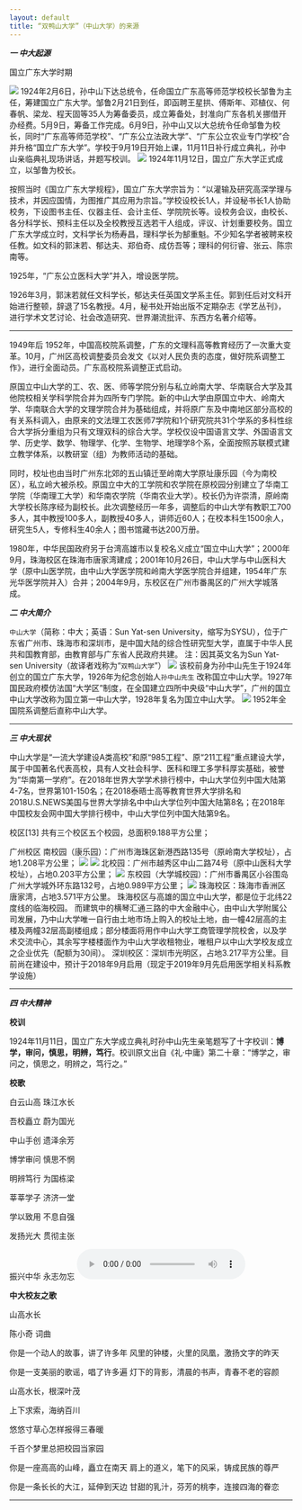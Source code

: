 ```yaml
---
layout: default
title: “双鸭山大学”（中山大学）的来源
---
```

***一  中大起源***

国立广东大学时期

![](images/330px-文明路中山大學校門.jpg)
1924年2月6日，孙中山下达总统令，任命国立广东高等师范学校校长邹鲁为主任，筹建国立广东大学。邹鲁2月21日到任，即函聘王星拱、傅斯年、邓植仪、何春帆、梁龙、程天固等35人为筹备委员，成立筹备处，封准向广东各机关挪借开办经费。5月9日，筹备工作完成。6月9日，孙中山又以大总统令任命邹鲁为校长，同时“广东高等师范学校”、“广东公立法政大学”、“广东公立农业专门学校”合并升格“国立广东大学”。学校于9月19日开始上课，11月11日补行成立典礼，孙中山亲临典礼现场讲话，并题写校训。
![](images/330px-中山大学石牌旧址建筑-文学院奠基石.jpg)
1924年11月12日，国立广东大学正式成立，以邹鲁为校长。

按照当时《国立广东大学规程》，国立广东大学宗旨为：“以灌输及研究高深学理与技术，并因应国情，为图推广其应用为宗旨。”学校设校长1人，并设秘书长1人协助校务，下设图书主任、仪器主任、会计主任、学院院长等。设校务会议，由校长、各分科学长、预科主任以及全校教授互选若干人组成，评议、计划重要校务。国立广东大学成立时，文科学长为杨寿昌，理科学长为郜重魁。不少知名学者被聘来校任教。如文科的郭沫若、郁达夫、郑伯奇、成仿吾等；理科的何衍睿、张云、陈宗南等。

1925年，“广东公立医科大学”并入，增设医学院。

1926年3月，郭沫若就任文科学长，郁达夫任英国文学系主任。郭到任后对文科开始进行整顿，辞退了15名教授。4月，秘书处开始出版不定期杂志《学艺丛刊》，进行学术文艺讨论、社会改造研究、世界潮流批评、东西方名著介绍等。

---
1949年后
1952年，中国高校院系调整，广东的文理科高等教育经历了一次重大变革。10月，广州区高校调整委员会发文《以对人民负责的态度，做好院系调整工作》，进行全面动员。广东高校院系调整正式启动。

原国立中山大学的工、农、医、师等学院分别与私立岭南大学、华南联合大学及其他院校相关学科学院合并为四所专门学院。新的中山大学由原国立中大、岭南大学、华南联合大学的文理学院合并为基础组成，并将原广东及中南地区部分高校的有关系科调入，由原来的文法理工农医师7学院和1个研究院共31个学系的多科性综合大学拆分重组为只有文理双科的综合大学。学校仅设中国语言文学、外国语言文学、历史学、数学、物理学、化学、生物学、地理学8个系，全面按照苏联模式建立教学体系，以教研室（组）为教师活动的基础。

同时，校址也由当时广州东北郊的五山镇迁至岭南大学原址康乐园（今为南校区），私立岭大被杀校。原国立中大的工学院和农学院在原校园分别建立了华南工学院（华南理工大学）和华南农学院（华南农业大学）。校长仍为许崇清，原岭南大学校长陈序经为副校长。此次调整经历一年多，调整后的中山大学有教职工700多人，其中教授100多人，副教授40多人，讲师近60人；在校本科生1500余人，研究生5人，专修科生40余人；图书馆藏书达200万册。

1980年，中华民国政府另于台湾高雄市以复校名义成立“国立中山大学”；2000年9月，珠海校区在珠海市唐家湾建成；2001年10月26日，中山大学与中山医科大学（原中山医学院，由中山大学医学院和岭南大学医学院合并组建，1954年广东光华医学院并入）合并；2004年9月，东校区在广州市番禺区的广州大学城落成。













***二   中大简介***

`中山大学`（简称：中大；英语：Sun Yat-sen University，缩写为SYSU），位于广东省广州市、珠海市和深圳市，是中国大陆的综合性研究型大学，直属于中华人民共和国教育部，由教育部与广东省人民政府共建。
  注：因其英文名为Sun Yat-sen University（故译者戏称为“`双鸭山大学`”）
![](images/300px-Sun_Yat-sen_University_Logo.png)
该校前身为孙中山先生于1924年创立的国立广东大学，1926年为纪念创始人`孙中山先生`
改称国立中山大学。1927年国民政府模仿法国“大学区”制度，在全国建立四所中央级“中山大学”，广州的国立中山大学改称为国立第一中山大学，1928年复名为国立中山大学。
![](images/images.jpg)
1952年全国院系调整后直称中山大学。

---
***三  中大现状***

中山大学是“一流大学建设A类高校”和原“985工程”、原“211工程”重点建设大学，属于中国著名代表高校，具有人文社会科学、医科和理工多学科厚实基础，被誉为“华南第一学府”。在2018年世界大学学术排行榜中，中山大学位列中国大陆第4-7名，世界第101-150名；在2018泰晤士高等教育世界大学排名和2018U.S.NEWS美国与世界大学排名中中山大学位列中国大陆第8名；在2018年中国校友会网中国大学排行榜中，中山大学位列中国大陆第9名。

校区[13]
共有三个校区五个校园，总面积9.188平方公里；

广州校区
南校园（康乐园）：广州市海珠区新港西路135号（原岭南大学校址），占地1.208平方公里；
![](images/下载.jpg)
![](images/66c8ef88ffc58c2c886ac8d9dc4cd4e7.jpg)
北校园：广州市越秀区中山二路74号（原中山医科大学校址），占地0.203平方公里；
![](images/20121112045227477980.jpg)
东校园（大学城校园）：广州市番禺区小谷围岛广州大学城外环东路132号，占地0.989平方公里；
![](images/3-dong.jpg)
珠海校区：珠海市香洲区唐家湾，占地3.571平方公里。
珠海校区与高雄的国立中山大学，都是位于北纬22度线的临海校园。
而建筑中的横琴汇通三路的中大金融中心，由中山大学附属公司发展，乃中山大学唯一自行由土地市场上购入的校址土地，由一幢42层高的主楼及两幢32层高副楼组成；部分楼面将用作中山大学工商管理学院校舍，以及学术交流中心，其余写字楼楼面作为中山大学收租物业，唯租户以中山大学校友成立之企业优先（配额为30间）。
深圳校区：深圳市光明区，占地3.217平方公里。目前尚在建设中，预计于2018年9月启用（现定于2019年9月先启用医学相关科系教学设施）

---
***四  中大精神***

**校训**

1924年11月11日，国立广东大学成立典礼时孙中山先生亲笔题写了十字校训：**博学，审问，慎思，明辨，笃行**。校训原文出自《礼·中庸》第二十章：“博学之，审问之，慎思之，明辨之，笃行之。”

**校歌**

白云山高 珠江水长

吾校矗立 蔚为国光

中山手创 遗泽余芳

博学审问 慎思不惘

明辨笃行 为国栋梁

莘莘学子 济济一堂

学以致用 不息自强

发扬光大 贯彻主张

振兴中华 永志勿忘
<audio src='\homework\中唱群星 - 中山大学校歌.mp3' preload="auto" controls autoplay loop>中大校歌</audio>   

**中大校友之歌**

山高水长

陈小奇 词曲

你是一个动人的故事，讲了许多年
风里的钟楼，火里的凤凰，激扬文字的昨天

你是一支美丽的歌谣，唱了许多遍
灯下的背影，清晨的书声，青春不老的容颜

山高水长，根深叶茂

上下求索，海纳百川

悠悠寸草心怎样报得三春暖

千百个梦里总把校园当家园

你是一座高高的山峰，矗立在南天
肩上的道义，笔下的风采，铸成民族的尊严

你是一条长长的大江，延伸到天边
甘甜的乳汁，芬芳的桃李，连接四海的眷恋

---
